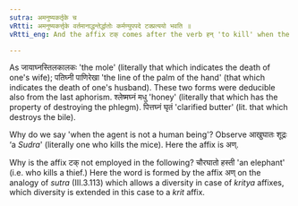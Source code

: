 ```yaml
---
sutra: अमनुष्यकर्तृके च
vRtti: अमनुष्यकर्त्तृके वर्तमानाद्धन्तेर्द्धातोः कर्मण्युपपदे टक्प्रत्ययो भवति ॥
vRtti_eng: And the affix टक् comes after the verb हन् 'to kill' when the object is in composition with it, and when the word to be formed denotes an agent other than a human being.

---
```

As जायाघ्नस्तिलकालकः 'the mole' (literally that which indicates the death of one's wife); पतिघ्नी पाणिरेखा 'the line of the palm of the hand' (that which indicates the death of one's husband). These two forms were deducible also from the last aphorism. श्लेष्मघ्नं मधु 'honey' (literally that which has the property of destroying the phlegm). पित्तघ्नं घृतं 'clarified butter' (lit. that which destroys the bile).

Why do we say 'when the agent is not a human being'? Observe आखुघातः शूद्रः ‘a _Sudra_' (literally one who kills the mice). Here the affix is अण्.

Why is the affix टक् not employed in the following? चौरघातो हस्ती 'an elephant' (i.e. who kills a thief.) Here the word is formed by the affix अण् on the analogy of _sutra_ (III.3.113) which allows a diversity in case of _kritya_ affixes, which diversity is extended in this case to a _krit_ affix.
